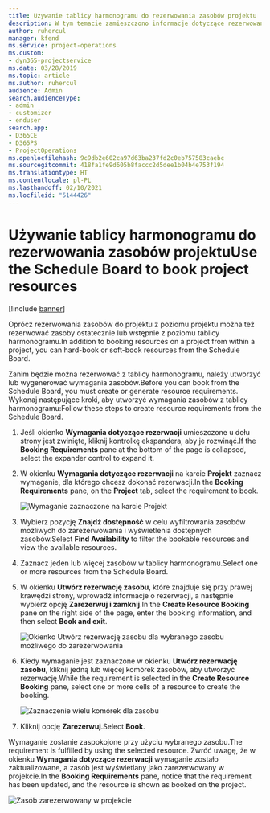 ```yaml
---
title: Używanie tablicy harmonogramu do rezerwowania zasobów projektu
description: W tym temacie zamieszczono informacje dotyczące rezerwowania zasobów.
author: ruhercul
manager: kfend
ms.service: project-operations
ms.custom:
- dyn365-projectservice
ms.date: 03/28/2019
ms.topic: article
ms.author: ruhercul
audience: Admin
search.audienceType:
- admin
- customizer
- enduser
search.app:
- D365CE
- D365PS
- ProjectOperations
ms.openlocfilehash: 9c9db2e602ca97d63ba237fd2c0eb757583caebc
ms.sourcegitcommit: 418fa1fe9d605b8faccc2d5dee1b04b4e753f194
ms.translationtype: HT
ms.contentlocale: pl-PL
ms.lasthandoff: 02/10/2021
ms.locfileid: "5144426"
---
```

# <a name="use-the-schedule-board-to-book-project-resources"></a><span data-ttu-id="3823e-103">Używanie tablicy harmonogramu do rezerwowania zasobów projektu</span><span class="sxs-lookup"><span data-stu-id="3823e-103">Use the Schedule Board to book project resources</span></span>

[!include [banner](../includes/psa-now-project-operations.md)]

<span data-ttu-id="3823e-104">Oprócz rezerwowania zasobów do projektu z poziomu projektu można też rezerwować zasoby ostatecznie lub wstępnie z poziomu tablicy harmonogramu.</span><span class="sxs-lookup"><span data-stu-id="3823e-104">In addition to booking resources on a project from within a project, you can hard-book or soft-book resources from the Schedule Board.</span></span>

<span data-ttu-id="3823e-105">Zanim będzie można rezerwować z tablicy harmonogramu, należy utworzyć lub wygenerować wymagania zasobów.</span><span class="sxs-lookup"><span data-stu-id="3823e-105">Before you can book from the Schedule Board, you must create or generate resource requirements.</span></span> <span data-ttu-id="3823e-106">Wykonaj następujące kroki, aby utworzyć wymagania zasobów z tablicy harmonogramu:</span><span class="sxs-lookup"><span data-stu-id="3823e-106">Follow these steps to create resource requirements from the Schedule Board.</span></span>

1. <span data-ttu-id="3823e-107">Jeśli okienko **Wymagania dotyczące rezerwacji** umieszczone u dołu strony jest zwinięte, kliknij kontrolkę ekspandera, aby je rozwinąć.</span><span class="sxs-lookup"><span data-stu-id="3823e-107">If the **Booking Requirements** pane at the bottom of the page is collapsed, select the expander control to expand it.</span></span>
2. <span data-ttu-id="3823e-108">W okienku **Wymagania dotyczące rezerwacji** na karcie **Projekt** zaznacz wymaganie, dla którego chcesz dokonać rezerwacji.</span><span class="sxs-lookup"><span data-stu-id="3823e-108">In the **Booking Requirements** pane, on the **Project** tab, select the requirement to book.</span></span>

    ![Wymaganie zaznaczone na karcie Projekt](media/Resource-Management-image73.png)

3. <span data-ttu-id="3823e-110">Wybierz pozycję **Znajdź dostępność** w celu wyfiltrowania zasobów możliwych do zarezerwowania i wyświetlenia dostępnych zasobów.</span><span class="sxs-lookup"><span data-stu-id="3823e-110">Select **Find Availability** to filter the bookable resources and view the available resources.</span></span> 
4. <span data-ttu-id="3823e-111">Zaznacz jeden lub więcej zasobów w tablicy harmonogramu.</span><span class="sxs-lookup"><span data-stu-id="3823e-111">Select one or more resources from the Schedule Board.</span></span> 
5. <span data-ttu-id="3823e-112">W okienku **Utwórz rezerwację zasobu**, które znajduje się przy prawej krawędzi strony, wprowadź informacje o rezerwacji, a następnie wybierz opcję **Zarezerwuj i zamknij**.</span><span class="sxs-lookup"><span data-stu-id="3823e-112">In the **Create Resource Booking** pane on the right side of the page, enter the booking information, and then select **Book and exit**.</span></span>

    ![Okienko Utwórz rezerwację zasobu dla wybranego zasobu możliwego do zarezerwowania](media/Resource-Management-image74.png)

6. <span data-ttu-id="3823e-114">Kiedy wymaganie jest zaznaczone w okienku **Utwórz rezerwację zasobu**, kliknij jedną lub więcej komórek zasobów, aby utworzyć rezerwację.</span><span class="sxs-lookup"><span data-stu-id="3823e-114">While the requirement is selected in the **Create Resource Booking** pane, select one or more cells of a resource to create the booking.</span></span>

    ![Zaznaczenie wielu komórek dla zasobu](media/Resource-Management-image75.png)

7. <span data-ttu-id="3823e-116">Kliknij opcję **Zarezerwuj**.</span><span class="sxs-lookup"><span data-stu-id="3823e-116">Select **Book**.</span></span>

<span data-ttu-id="3823e-117">Wymaganie zostanie zaspokojone przy użyciu wybranego zasobu.</span><span class="sxs-lookup"><span data-stu-id="3823e-117">The requirement is fulfilled by using the selected resource.</span></span> <span data-ttu-id="3823e-118">Zwróć uwagę, że w okienku **Wymagania dotyczące rezerwacji** wymaganie zostało zaktualizowane, a zasób jest wyświetlany jako zarezerwowany w projekcie.</span><span class="sxs-lookup"><span data-stu-id="3823e-118">In the **Booking Requirements** pane, notice that the requirement has been updated, and the resource is shown as booked on the project.</span></span>

![Zasób zarezerwowany w projekcie](media/Resource-Management-image76.png)
